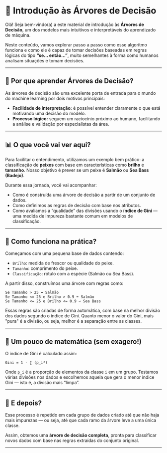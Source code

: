 # 🌳 Introdução às Árvores de Decisão

Olá! Seja bem-vindo(a) a este material de introdução às **Árvores de Decisão**, um dos modelos mais intuitivos e interpretáveis do aprendizado de máquina.

Neste conteúdo, vamos explorar passo a passo como esse algoritmo funciona e como ele é capaz de tomar decisões baseadas em regras lógicas do tipo **“se... então...”**, muito semelhantes à forma como humanos analisam situações e tomam decisões.

---

## 🧠 Por que aprender Árvores de Decisão?

As árvores de decisão são uma excelente porta de entrada para o mundo do machine learning por dois motivos principais:

* **Facilidade de interpretação:** é possível entender claramente o que está motivando uma decisão do modelo.
* **Processo lógico:** seguem um raciocínio próximo ao humano, facilitando a análise e validação por especialistas da área.

---

## 📊 O que você vai ver aqui?

Para facilitar o entendimento, utilizamos um exemplo bem prático: a classificação de **peixes** com base em características como **brilho** e **tamanho**. Nosso objetivo é prever se um peixe é **Salmão** ou **Sea Bass (Badejo)**.

Durante essa jornada, você vai acompanhar:

* Como é construída uma árvore de decisão a partir de um conjunto de dados.
* Como definimos as regras de decisão com base nos atributos.
* Como avaliamos a “qualidade” das divisões usando o **índice de Gini** — uma medida de impureza bastante comum em modelos de classificação.

---

## 🧪 Como funciona na prática?

Começamos com uma pequena base de dados contendo:

* `Brilho`: medida de frescor ou qualidade do peixe.
* `Tamanho`: comprimento do peixe.
* `Classificação`: rótulo com a espécie (Salmão ou Sea Bass).

A partir disso, construímos uma árvore com regras como:

```text
Se Tamanho > 25 ➡️ Salmão  
Se Tamanho <= 25 e Brilho > 0.9 ➡️ Salmão  
Se Tamanho <= 25 e Brilho <= 0.9 ➡️ Sea Bass  
```

Essas regras são criadas de forma automática, com base na melhor divisão dos dados segundo o índice de Gini. Quanto menor o valor do Gini, mais "pura" é a divisão, ou seja, melhor é a separação entre as classes.

---

## 🧮 Um pouco de matemática (sem exagero!)

O índice de Gini é calculado assim:

```
Gini = 1 - ∑ (p_i²)
```

Onde `p_i` é a proporção de elementos da classe `i` em um grupo. Testamos várias divisões nos dados e escolhemos aquela que gera o menor índice Gini — isto é, a divisão mais “limpa”.

---

## 🔁 E depois?

Esse processo é repetido em cada grupo de dados criado até que não haja mais impurezas — ou seja, até que cada ramo da árvore leve a uma única classe.

Assim, obtemos uma **árvore de decisão completa**, pronta para classificar novos dados com base nas regras extraídas do conjunto original.

---
